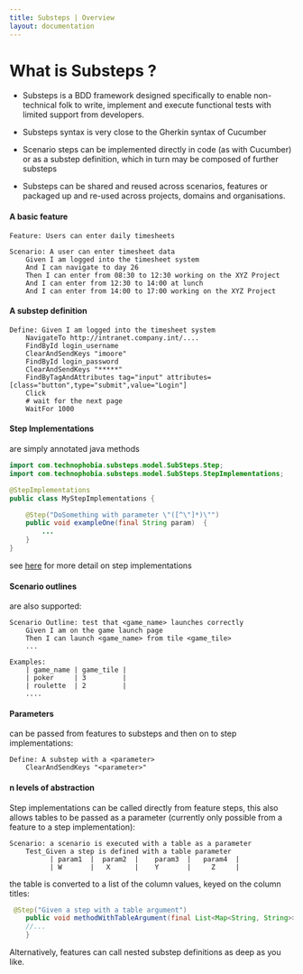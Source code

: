 ```yaml
---
title: Substeps | Overview
layout: documentation
---
```


What is Substeps ?
==================

* Substeps is a BDD framework designed specifically to enable non-technical folk to write, implement and execute functional tests with limited support from developers.

* Substeps syntax is very close to the Gherkin syntax of Cucumber

* Scenario steps can be implemented directly in code (as with Cucumber) or as a substep definition, which in turn may be composed of further substeps

* Substeps can be shared and reused across scenarios, features or packaged up and re-used across projects, domains and organisations.

#### A basic feature

```
Feature: Users can enter daily timesheets

Scenario: A user can enter timesheet data
    Given I am logged into the timesheet system
    And I can navigate to day 26
    Then I can enter from 08:30 to 12:30 working on the XYZ Project
    And I can enter from 12:30 to 14:00 at lunch
    And I can enter from 14:00 to 17:00 working on the XYZ Project
```

#### A substep definition

```
Define: Given I am logged into the timesheet system
    NavigateTo http://intranet.company.int/....
    FindById login_username    
    ClearAndSendKeys "imoore"
    FindById login_password
    ClearAndSendKeys "*****"
    FindByTagAndAttributes tag="input" attributes=[class="button",type="submit",value="Login"]
    Click
    # wait for the next page
    WaitFor 1000
```

#### Step Implementations
are simply annotated java methods

``` java
import com.technophobia.substeps.model.SubSteps.Step;
import com.technophobia.substeps.model.SubSteps.StepImplementations;

@StepImplementations
public class MyStepImplementations {

    @Step("DoSomething with parameter \"([^\"]*)\"")
    public void exampleOne(final String param)  {
        ...
    }
}
``` 
see [here](/indepth/customisation) for more detail on step implementations


#### Scenario outlines
 are also supported:

```
Scenario Outline: test that <game_name> launches correctly
    Given I am on the game launch page
    Then I can launch <game_name> from tile <game_tile>
    ... 

Examples:
    | game_name | game_tile |
    | poker     | 3         |
    | roulette  | 2         |
    ....
```





#### Parameters 
can be passed from features to substeps and then on to step implementations:
```
Define: A substep with a <parameter>
    ClearAndSendKeys "<parameter>"
```

#### n levels of abstraction

Step implementations can be called directly from feature steps, this also allows tables to be passed as a parameter (currently only possible from a feature to a step implementation):

```
Scenario: a scenario is executed with a table as a parameter
    Test_Given a step is defined with a table parameter
          | param1  |  param2  |    param3  |   param4  |
          | W       |   X      |    Y       |     Z     |         
```

the table is converted to a list of the column values, keyed on the column titles:

```java
 @Step("Given a step with a table argument")
    public void methodWithTableArgument(final List<Map<String, String>> table) {
    //...
    }
```
Alternatively, features can call nested substep definitions as deep as you like.




